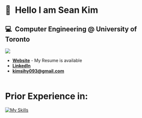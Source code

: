 # 👋&nbsp;&nbsp;Hello I am Sean Kim
## 💻&nbsp;&nbsp;Computer Engineering @ University of Toronto ##
![](https://komarev.com/ghpvc/?username=skim1601&color=blueviolet)
- **[Website](https://seankim.netlify.app)** - My Resume is available
- **[LinkedIn](https://www.linkedin.com/in/seankim7/)**
- **kimsihy093@gmail.com**
<br/><br/>

# Prior Experience in: #
[![My Skills](https://skillicons.dev/icons?i=c,cpp,python,html,css,javascript,php,matlab,react,vue,next,redux,sass,styledcomponents,nodejs,express,mongodb,mysql,arduino,git,github,vscode,figma,netlify&perline=6)](https://skillicons.dev)
